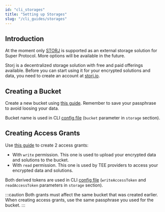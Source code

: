 ```yaml
---
id: "cli_storages"
title: "Setting up Storages"
slug: "/cli_guides/storages"
---
```


## Introduction

At the moment only [STORJ](/developers/cli_guides/storages) is supported as an external storage solution for Super Protocol. More options will be available in the future.

Storj is a decentralized storage solution with free and paid offerings available. Before you can start using it for your encrypted solutions and data, you need to create an account at [storj.io](https://www.storj.io/).

## Creating a Bucket

Create a new bucket using [this guide](https://docs.storj.io/dcs/getting-started/quickstart-objectbrowser/). Remember to save your passphrase to avoid loosing your data.

Bucket name is used in CLI [config file](/developers/cli_guides/setup) (`bucket` parameter in `storage` section). 

## Creating Access Grants

Use [this guide](https://docs.storj.io/dcs/getting-started/quickstart-uplink-cli/uploading-your-first-object/create-first-access-grant/) to create 2 access grants:
- With `write` permission. This one is used to upload your encrypted data and solutions to the bucket. 
- With `read` permission. This one is used by TEE providers to access your encrypted data and solutions. 

Both derived tokens are used in CLI [config file](/developers/cli_guides/setup) (`writeAccessToken` and `readAccessToken` parameters in `storage` section).

:::caution
Both grants must affect the same bucket that was created earlier. When creating access grants, use the same passphrase you used for the bucket.
:::
